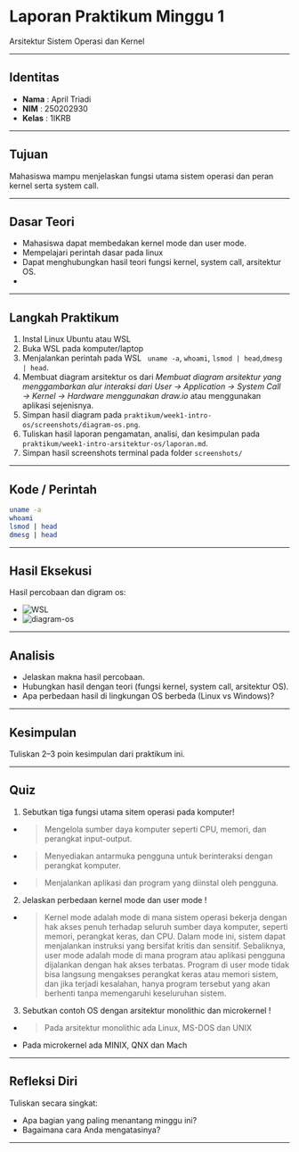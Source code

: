 # Laporan Praktikum Minggu 1
Arsitektur Sistem Operasi dan Kernel

---

## Identitas
- **Nama**  : April Triadi
- **NIM**   : 250202930
- **Kelas** : 1IKRB

---

## Tujuan
Mahasiswa mampu menjelaskan fungsi utama sistem operasi dan peran kernel serta system call.

---

## Dasar Teori
- Mahasiswa dapat membedakan kernel mode dan user mode.
- Mempelajari perintah dasar pada linux
- Dapat menghubungkan hasil teori fungsi kernel, system call, arsitektur OS.
- 
---

## Langkah Praktikum
1. Instal Linux Ubuntu atau WSL
2. Buka WSL pada  komputer/laptop
3. Menjalankan perintah pada WSL
    ``` uname -a```, ```whoami```, ```lsmod | head```,``` dmesg | head ```.
4. Membuat diagram arsitektur os dari *Membuat diagram arsitektur yang menggambarkan alur interaksi dari *User → Application → System Call → Kernel → Hardware* menggunakan draw.io* atau menggunakan aplikasi sejenisnya.
5. Simpan hasil diagram pada ```praktikum/week1-intro-os/screenshots/diagram-os.png```.
6. Tuliskan hasil laporan pengamatan, analisi, dan kesimpulan pada ```praktikum/week1-intro-arsitektur-os/laporan.md```.
7. Simpan hasil screenshots terminal pada folder ```screenshots/```
---

## Kode / Perintah
```bash
uname -a
whoami
lsmod | head
dmesg | head
```

---

## Hasil Eksekusi
  Hasil percobaan dan digram os:
 - ![WSL](screenshots/ss-WSL.png)
 - ![diagram-os](screenshots/diagram-os.png)

---

## Analisis
- Jelaskan makna hasil percobaan.  
- Hubungkan hasil dengan teori (fungsi kernel, system call, arsitektur OS).  
- Apa perbedaan hasil di lingkungan OS berbeda (Linux vs Windows)?  

---

## Kesimpulan
Tuliskan 2–3 poin kesimpulan dari praktikum ini.

---

## Quiz
1. Sebutkan tiga fungsi utama sitem operasi pada komputer!
- > Mengelola sumber daya komputer seperti CPU, memori, dan perangkat input-output.
- > Menyediakan antarmuka pengguna untuk berinteraksi dengan perangkat komputer.
- > Menjalankan aplikasi dan program yang diinstal oleh pengguna.

2. Jelaskan perbedaan kernel mode dan user mode !
- > Kernel mode adalah mode di mana sistem operasi bekerja dengan hak akses penuh terhadap seluruh sumber daya komputer, seperti memori, perangkat keras, dan CPU. Dalam mode ini, sistem dapat menjalankan instruksi yang bersifat kritis dan sensitif. Sebaliknya, user mode adalah mode di mana program atau aplikasi pengguna dijalankan dengan hak akses terbatas. Program di user mode tidak bisa langsung mengakses perangkat keras atau memori sistem, dan jika terjadi kesalahan, hanya program tersebut yang akan berhenti tanpa memengaruhi keseluruhan sistem.

3. Sebutkan contoh OS dengan arsitektur monolithic dan microkernel !
- > Pada arsitektur monolithic ada Linux, MS-DOS dan UNIX
- Pada microkernel ada MINIX, QNX dan Mach  

---

## Refleksi Diri
Tuliskan secara singkat:
- Apa bagian yang paling menantang minggu ini?  
- Bagaimana cara Anda mengatasinya?  

---
